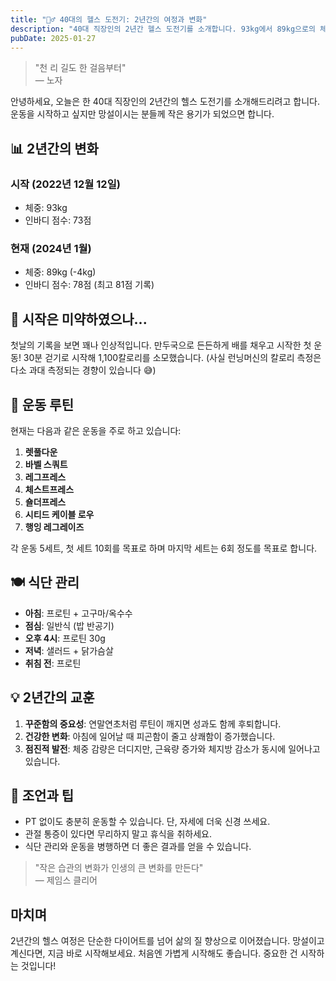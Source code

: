 ```yaml
---
title: "🏋️‍♂️ 40대의 헬스 도전기: 2년간의 여정과 변화"
description: "40대 직장인의 2년간 헬스 도전기를 소개합니다. 93kg에서 89kg으로의 체중 변화와 함께 근육량 증가, 체지방 감소를 이루어낸 과정과 운동 루틴, 식단 관리 노하우를 공유합니다."
pubDate: 2025-01-27
---
```


> "천 리 길도 한 걸음부터"  
> — 노자

안녕하세요, 오늘은 한 40대 직장인의 2년간의 헬스 도전기를 소개해드리려고 합니다. 운동을 시작하고 싶지만 망설이시는 분들께 작은 용기가 되었으면 합니다.

## 📊 2년간의 변화

### 시작 (2022년 12월 12일)
- 체중: 93kg
- 인바디 점수: 73점

### 현재 (2024년 1월)
- 체중: 89kg (-4kg)
- 인바디 점수: 78점 (최고 81점 기록)

## 🌱 시작은 미약하였으나...

첫날의 기록을 보면 꽤나 인상적입니다. 만두국으로 든든하게 배를 채우고 시작한 첫 운동! 30분 걷기로 시작해 1,100칼로리를 소모했습니다. (사실 런닝머신의 칼로리 측정은 다소 과대 측정되는 경향이 있습니다 😅)

## 💪 운동 루틴

현재는 다음과 같은 운동을 주로 하고 있습니다:

1. **렛풀다운**
2. **바벨 스쿼트**
3. **레그프레스**
4. **체스트프레스**
5. **숄더프레스**
6. **시티드 케이블 로우**
7. **행잉 레그레이즈**

각 운동 5세트, 첫 세트 10회를 목표로 하며 마지막 세트는 6회 정도를 목표로 합니다.

## 🍽️ 식단 관리

- **아침**: 프로틴 + 고구마/옥수수
- **점심**: 일반식 (밥 반공기)
- **오후 4시**: 프로틴 30g
- **저녁**: 샐러드 + 닭가슴살
- **취침 전**: 프로틴

## 💡 2년간의 교훈

1. **꾸준함의 중요성**: 연말연초처럼 루틴이 깨지면 성과도 함께 후퇴합니다.
2. **건강한 변화**: 아침에 일어날 때 피곤함이 줄고 상쾌함이 증가했습니다.
3. **점진적 발전**: 체중 감량은 더디지만, 근육량 증가와 체지방 감소가 동시에 일어나고 있습니다.

## 🎯 조언과 팁

- PT 없이도 충분히 운동할 수 있습니다. 단, 자세에 더욱 신경 쓰세요.
- 관절 통증이 있다면 무리하지 말고 휴식을 취하세요.
- 식단 관리와 운동을 병행하면 더 좋은 결과를 얻을 수 있습니다.

> "작은 습관의 변화가 인생의 큰 변화를 만든다"  
> — 제임스 클리어

## 마치며

2년간의 헬스 여정은 단순한 다이어트를 넘어 삶의 질 향상으로 이어졌습니다. 망설이고 계신다면, 지금 바로 시작해보세요. 처음엔 가볍게 시작해도 좋습니다. 중요한 건 시작하는 것입니다!